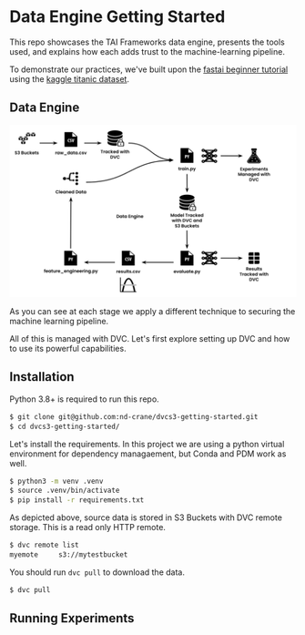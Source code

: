 # Data Engine Getting Started

This repo showcases the TAI Frameworks data engine, presents the tools used, and explains how each adds trust to the machine-learning pipeline.

To demonstrate our practices, we've built upon the [fastai beginner tutorial](https://www.kaggle.com/code/hitesh1724/titanic-1-fastai-beginner-tutorial) using the [kaggle titanic dataset](https://www.kaggle.com/competitions/titanic).

## Data Engine

![](images/DataEngineDiagram.png)

As you can see at each stage we apply a different technique to securing the machine learning pipeline.

All of this is managed with DVC.  Let's first explore setting up DVC and how to use its powerful capabilities.

## Installation

Python 3.8+ is required to run this repo.

```bash
$ git clone git@github.com:nd-crane/dvcs3-getting-started.git
$ cd dvcs3-getting-started/
```

Let's install the requirements.  In this project we are using a python virtual environment for dependency managaement, but Conda and PDM work as well.

```bash
$ python3 -m venv .venv
$ source .venv/bin/activate
$ pip install -r requirements.txt
```

As depicted above, source data is stored in S3 Buckets with DVC remote storage.  This is a read only HTTP remote.

```bash
$ dvc remote list
myemote     s3://mytestbucket
```

You should run `dvc pull` to download the data.

```bash
$ dvc pull
```

## Running Experiments

